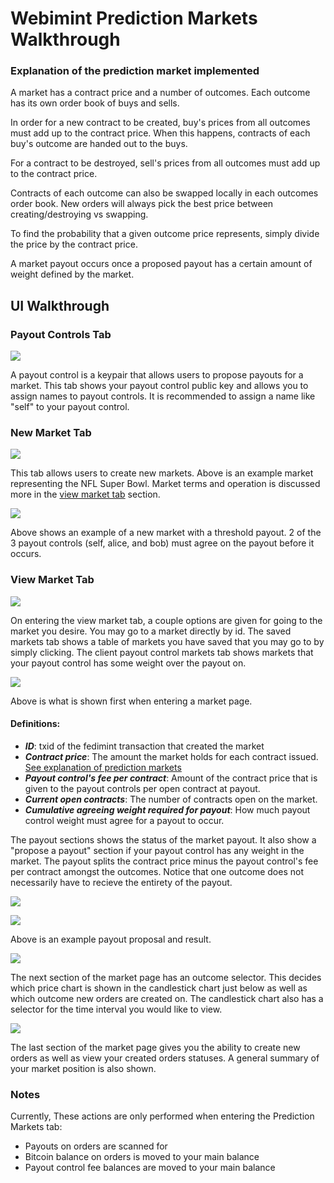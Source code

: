 # Webimint Prediction Markets Walkthrough

### Explanation of the prediction market implemented
A market has a contract price and a number of outcomes. Each outcome has its own order book of buys and sells.

In order for a new contract to be created, buy's prices from all outcomes must add up to the contract price. When this happens, contracts of each buy's outcome are handed out to the buys.

For a contract to be destroyed, sell's prices from all outcomes must add up to the contract price.

Contracts of each outcome can also be swapped locally in each outcomes order book. New orders will always pick the best price between creating/destroying vs swapping.

To find the probability that a given outcome price represents, simply divide the price by the contract price.

A market payout occurs once a proposed payout has a certain amount of weight defined by the market.

## UI Walkthrough

### Payout Controls Tab
![](./assets/payout_controls1.png)

A payout control is a keypair that allows users to propose payouts for a market. This tab shows your payout control public key and allows you to assign names to payout controls. It is recommended to assign a name like "self" to your payout control.

### New Market Tab
![](./assets/new_market1.png)

This tab allows users to create new markets. Above is an example market representing the NFL Super Bowl. Market terms and operation is discussed more in the [view market tab](#view-market-tab) section.

![](./assets/new_market2.png)

Above shows an example of a new market with a threshold payout. 2 of the 3 payout controls (self, alice, and bob) must agree on the payout before it occurs.

### View Market Tab
![](./assets/view_market1.png)

On entering the view market tab, a couple options are given for going to the market you desire. You may go to a market directly by id. The saved markets tab shows a table of markets you have saved that you may go to by simply clicking. The client payout control markets tab shows markets that your payout control has some weight over the payout on.

![](./assets/view_market2.png)

Above is what is shown first when entering a market page.

#### Definitions:
* ***ID***: txid of the fedimint transaction that created the market
* ***Contract price***: The amount the market holds for each contract issued. [See explanation of prediction markets](#explanation-of-the-prediction-market-implemented)
* ***Payout control's fee per contract***: Amount of the contract price that is given to the payout controls per open contract at payout.
* ***Current open contracts***: The number of contracts open on the market.
* ***Cumulative agreeing weight required for payout***: How much payout control weight must agree for a payout to occur.

The payout sections shows the status of the market payout. It also show a "propose a payout" section if your payout control has any weight in the market. The payout splits the contract price minus the payout control's fee per contract amongst the outcomes. Notice that one outcome does not necessarily have to recieve the entirety of the payout.

![](./assets/view_market5.png)

![](./assets/view_market6.png)

Above is an example payout proposal and result.

![](./assets/view_market3.png)

The next section of the market page has an outcome selector. This decides which price chart is shown in the candlestick chart just below as well as which outcome new orders are created on. The candlestick chart also has a selector for the time interval you would like to view.

![](./assets/view_market4.png)

The last section of the market page gives you the ability to create new orders as well as view your created orders statuses. A general summary of your market position is also shown. 

### Notes

Currently, These actions are only performed when entering the Prediction Markets tab:
* Payouts on orders are scanned for
* Bitcoin balance on orders is moved to your main balance
* Payout control fee balances are moved to your main balance